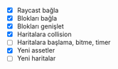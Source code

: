 - [x] Raycast bağla
- [x] Blokları bağla
- [x] Blokları genişlet
- [x] Haritalara collision
- [ ] Haritalara başlama, bitme, timer
- [x] Yeni assetler
- [ ] Yeni haritalar